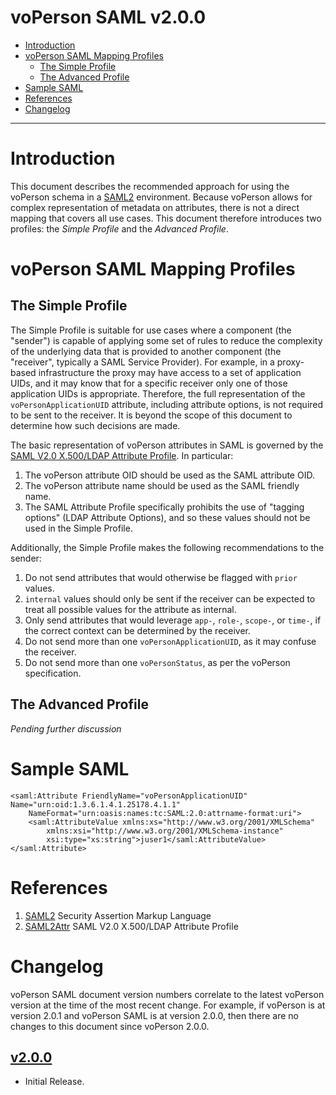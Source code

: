 # voPerson SAML v2.0.0

* [Introduction](#introduction)
* [voPerson SAML Mapping Profiles](#voperson-saml-mapping-profiles)
  * [The Simple Profile](#the-simple-profile)
  * [The Advanced Profile](#the-advanced-profile)
* [Sample SAML](#sample-saml)
* [References](#references)
* [Changelog](#changelog)
 
---

# Introduction

This document describes the recommended approach for using the voPerson schema
in a [SAML2](http://docs.oasis-open.org/security/saml/v2.0/saml-core-2.0-os.pdf)
environment. Because voPerson allows for complex representation of metadata on
attributes, there is not a direct mapping that covers all use cases. This
document therefore introduces two profiles: the *Simple Profile* and the
*Advanced Profile*.

# voPerson SAML Mapping Profiles

## The Simple Profile

The Simple Profile is suitable for use cases where a component (the "sender") is
capable of applying some set of rules to reduce the complexity of the underlying
data that is provided to another component (the "receiver", typically a SAML
Service Provider). For example, in a proxy-based infrastructure the proxy may
have access to a set of application UIDs, and it may know that for a specific
receiver only one of those application UIDs is appropriate. Therefore, the full
representation of the `voPersonApplicationUID` attribute, including attribute
options, is not required to be sent to the receiver. It is beyond the scope of
this document to determine how such decisions are made.

The basic representation of voPerson attributes in SAML is governed by the
[SAML V2.0 X.500/LDAP Attribute Profile](http://docs.oasis-open.org/security/saml/Post2.0/sstc-saml-attribute-x500-cs-01.html).
In particular:

1. The voPerson attribute OID should be used as the SAML attribute OID.
1. The voPerson attribute name should be used as the SAML friendly name.
1. The SAML Attribute Profile specifically prohibits the use of "tagging options"
   (LDAP Attribute Options), and so these values should not be used in the
   Simple Profile.

Additionally, the Simple Profile makes the following recommendations to the
sender:

1. Do not send attributes that would otherwise be flagged with `prior` values.
1. `internal` values should only be sent if the receiver can be expected to
   treat all possible values for the attribute as internal.
1. Only send attributes that would leverage `app-`, `role-`, `scope-`, or 
  `time-`, if the correct context can be determined by the receiver.
1. Do not send more than one `voPersonApplicationUID`, as it may confuse the
   receiver.
1. Do not send more than one `voPersonStatus`, as per the voPerson
   specification.

## The Advanced Profile

_Pending further discussion_

# Sample SAML

```
<saml:Attribute FriendlyName="voPersonApplicationUID" Name="urn:oid:1.3.6.1.4.1.25178.4.1.1"
    NameFormat="urn:oasis:names:tc:SAML:2.0:attrname-format:uri">
    <saml:AttributeValue xmlns:xs="http://www.w3.org/2001/XMLSchema"
        xmlns:xsi="http://www.w3.org/2001/XMLSchema-instance"
        xsi:type="xs:string">juser1</saml:AttributeValue>
</saml:Attribute>
```

# References

1. [SAML2](http://docs.oasis-open.org/security/saml/v2.0/saml-core-2.0-os.pdf)
   Security Assertion Markup Language
1. [SAML2Attr](http://docs.oasis-open.org/security/saml/Post2.0/sstc-saml-attribute-x500-cs-01.html)
   SAML V2.0 X.500/LDAP Attribute Profile

# Changelog

voPerson SAML document version numbers correlate to the latest voPerson version
at the time of the most recent change. For example, if voPerson is at version
2.0.1 and voPerson SAML is at version 2.0.0, then there are no changes to this
document since voPerson 2.0.0.

## [v2.0.0](https://github.com/voperson/voperson/tree/2.0.0)

* Initial Release.

